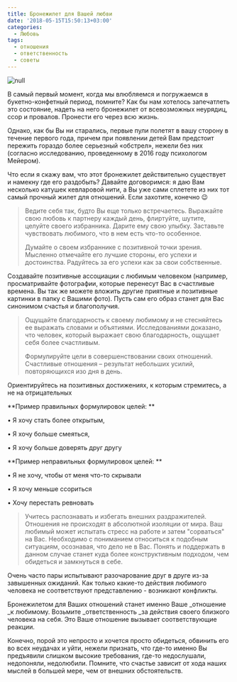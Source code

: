 ```yaml
---
title: Бронежилет для Вашей любви
date: '2018-05-15T15:50:13+03:00'
categories:
  - Любовь
tags:
  - отношения
  - ответственность
  - советы
---
```

![null](/images/uploads/police.jpg)

В самый первый момент, когда мы влюбляемся и погружаемся в букетно-конфетный период, помните? Как бы нам хотелось запечатлеть это состояние, надеть на него бронежилет от всевозможных неурядиц, ссор и провалов. Пронести его через всю жизнь. 

Однако, как бы Вы ни старались, первые пули полетят в вашу сторону в течение первого года, причем при появлении детей Вам предстоит пережить гораздо более серьезный «обстрел», нежели без них (согласно исследованию, проведенному в 2016 году психологом Мейером). 

Что если я скажу вам, что этот бронежилет действительно существует и намекну где его раздобыть? Давайте договоримся: я даю Вам несколько катушек кевларовой нити, а Вы уже сами сплетете из них тот самый прочный жилет для отношений. Если захотите, конечно 😉  

> Ведите себя так, будто Вы еще только встречаетесь. Выражайте свою любовь к партнеру каждый день, флиртуйте, шутите, целуйте своего избранника. Дарите ему свою улыбку. Заставьте чувствовать любимого, что в нем есть что-то особенное. 
>
> Думайте о своем избраннике с позитивной точки зрения. Мысленно отмечайте его лучшие стороны, его успехи и достоинства.  Радуйтесь за его успехи как за свои собственные.

Создавайте позитивные ассоциации с любимым человеком (например, просматривайте фотографии, которые перенесут Вас в счастливые времена. Вы так же можете вложить другие приятные и позитивные картинки в папку с Вашими фото). Пусть сам его образ станет для Вас синонимом счастья и благополучия. 

> Ощущайте благодарность к своему любимому и не стесняйтесь ее выражать словами и объятиями. Исследованиями доказано, что человек, который выражает свою благодарность, ощущает себя более счастливым. 
>
> Формулируйте цели в совершенствовании своих отношений. Счастливые отношения – результат небольших усилий, повторяющихся изо дня в день. 

 Ориентируйтесь на позитивных достижениях, к которым стремитесь, а не на отрицательных 

**Пример правильных формулировок целей: 
**

•	Я хочу стать более открытым, 

•	Я хочу больше смеяться, 

•	Я хочу больше доверять друг другу

**Пример неправильных формулировок целей:
**

•	Я не хочу, чтобы от меня что-то скрывали

•	Я хочу меньше ссориться

•	Хочу перестать ревновать

> Учитесь распознавать и избегать внешних раздражителей. Отношения не происходят в абсолютной изоляции от мира. Ваш любимый может испытать стресс на работе и затем "сорваться" на Вас. Необходимо с пониманием относиться к подобным ситуациям, осознавая, что дело не в Вас. Понять и поддержать в данном случае станет куда более конструктивным подходом, чем обидеться и замкнуться в себе. 

Очень часто пары испытывают разочарование друг в друге из-за завышенных ожиданий. Как только какие-то действия любимого человека не соответствуют представлению - возникают конфликты. 

Бронежилетом для Ваших отношений станет именно Ваше _отношение _к любимому. Возьмите _ответственность _за действия своего близкого человека на себя. Это Ваше отношение вызывает соответствующие реакции.

Конечно, порой это непросто и хочется просто обидеться, обвинить его во всех неудачах и уйти, нежели признать, что где-то именно Вы предъявили слишком высокие требования, где-то недослушали, недопоняли, недолюбили.  Помните, что счастье зависит от хода наших мыслей в большей мере, чем от внешних обстоятельств.
